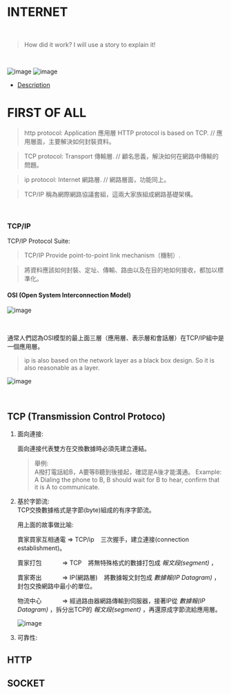 # INTERNET

<br/>

> How did it work? I will use a story to explain it!

<br/>

 ![image](https://github.com/uwxuan/rookie-project/blob/main/internet/1.internet.png)
 ![image](https://github.com/uwxuan/rookie-project/blob/main/internet/2.internet.png)
  - [Description](Description)

# FIRST OF ALL

 > http protocol: Application 應用層 HTTP protocol is based on TCP.     //  應用層面，主要解決如何封裝資料。

 > TCP protocol: Transport 傳輸層.                                      // 顧名思義，解決如何在網路中傳輸的問題。

 > ip protocol: Internet 網路層.                                        // 網路層面，功能同上。

 > TCP/IP 稱為網際網路協議套組，這兩大家族組成網路基礎架構。

<br/>

 ### TCP/IP  

   TCP/IP Protocol Suite: <br/>

 > TCP/IP Provide point-to-point link mechanism（機制）.<br/>

 > 將資料應該如何封裝、定址、傳輸、路由以及在目的地如何接收，都加以標準化。<br/>

 #### OSI (Open System Interconnection Model)

 ![image](https://github.com/uwxuan/rookie-project/blob/main/internet/osi.png)

<br/>

 通常人們認為OSI模型的最上面三層（應用層、表示層和會話層）在TCP/IP組中是一個應用層。
 > ip is also based on the network layer as a black box design.
 > So it is also reasonable as a layer.

 ![image](https://github.com/uwxuan/rookie-project/blob/main/internet/osi2.png)

 <br>


 ## TCP (Transmission Control Protoco)

 1. 面向連接: <br/>

    面向連接代表雙方在交換數據時必須先建立連結。
    > 舉例:<br/>A撥打電話給B，A要等B聽到後接起，確認是A後才能溝通。
    > Example:<br/> A Dialing the phone to B, B should wait for B to hear, confirm that it is A to communicate.

 2. 基於字節流:<br/>
    TCP交換數據格式是字節(byte)組成的有序字節流。<br/>

    <p id = Description>用上面的故事做比喻:<br/></p>

     賣家買家互相通電 => TCP/ip &ensp; 三次握手，建立連接(connection establishment)。<br/>

     賣家打包 &ensp; &ensp; &ensp; &ensp; => TCP &ensp; 將無特殊格式的數據打包成 _報文段(segment)_ ，<br/>

     賣家寄出 &ensp; &ensp; &ensp; &ensp; => IP(網路層) &ensp; 將數據報文封包成 _數據報(IP Datagram)_ ，封包交換網路中最小的單位。 <br/>

     物流中心 &ensp; &ensp; &ensp; &ensp; => 經過路由器網路傳輸到伺服器，接著IP從 _數據報(IP Datagram)_ ，拆分出TCP的 _報文段(segment)_ ，再還原成字節流給應用層。

    ![image](https://github.com/uwxuan/rookie-project/blob/main/internet/osi3.png)

 3. 可靠性:<br/>

 ## HTTP

 ## SOCKET